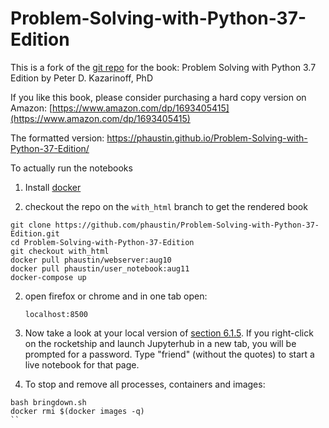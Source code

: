 # Problem-Solving-with-Python-37-Edition

This is a fork of the [git repo](https://github.com/ProfessorKazarinoff/Problem-Solving-with-Python-37-Edition.git) for the book: Problem Solving with Python 3.7 Edition by Peter D. Kazarinoff, PhD

If you like this book, please consider purchasing a hard copy version on Amazon: [https://www.amazon.com/dp/1693405415](https://www.amazon.com/dp/1693405415)

The formatted version: https://phaustin.github.io/Problem-Solving-with-Python-37-Edition/

To actually run the notebooks 

1) Install [docker](https://docs.docker.com/get-docker/)

2) checkout the repo on the `with_html` branch to get the rendered book

```
git clone https://github.com/phaustin/Problem-Solving-with-Python-37-Edition.git
cd Problem-Solving-with-Python-37-Edition
git checkout with_html
docker pull phaustin/webserver:aug10
docker pull phaustin/user_notebook:aug11
docker-compose up
```

2) open firefox or chrome and in one tab open:

       localhost:8500

3) Now take a look at your local version of [section 6.1.5](https://phaustin.github.io/Problem-Solving-with-Python-37-Edition/05-NumPy-and-Arrays/05_05-Array-Indexing.html). If you right-click on the rocketship and launch Jupyterhub in a new tab, you will be prompted for a password. Type "friend" (without the quotes) to start a live notebook for that page.


4) To stop and remove all processes, containers and images:

```
bash bringdown.sh
docker rmi $(docker images -q)
``
